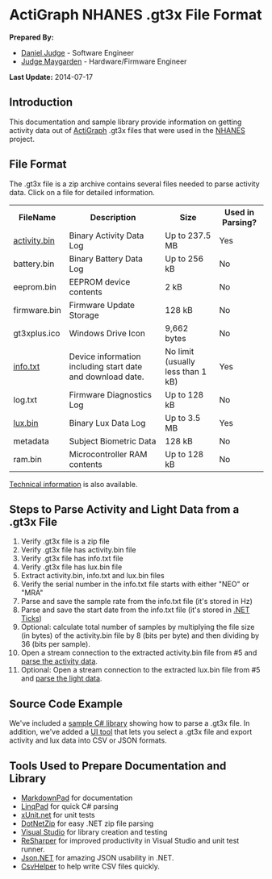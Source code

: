 # ActiGraph NHANES .gt3x File Format

**Prepared By:**

* [Daniel Judge](https://github.com/dwjref "Daniel's GitHub Profile") - Software Engineer
* [Judge Maygarden](https://github.com/jmaygarden "Judge's GitHub Profile") - Hardware/Firmware Engineer

**Last Update:** 2014-07-17

## Introduction

This documentation and sample library provide information on getting activity data out of [ActiGraph](http://www.actigraphcorp.com/ "ActiGraph site") .gt3x files that were used in the [NHANES](http://www.cdc.gov/nchs/nhanes.htm) project. 

## File Format

The .gt3x file is a zip archive contains several files needed to parse activity data. Click on a file for detailed information.

<table>
  <tr>
    <th>FileName</th>
    <th>Description</th>
	<th>Size</th>
	<th>Used in Parsing?</th>
  </tr>
  <tr>
    <td><a href="fileformats/activity.bin.md">activity.bin</a></td>
    <td>Binary Activity Data Log</td>
	<td>Up to 237.5 MB</td>
	<td>Yes</td>
  </tr>
  <tr>
    <td>battery.bin</td>
    <td>Binary Battery Data Log</td>
	<td>Up to 256 kB</td>
	<td>No</td>
  </tr>
  <tr>
    <td>eeprom.bin</td>
    <td>EEPROM device contents</td>
	<td>2 kB</td>
	<td>No</td>
  </tr>
  <tr>
    <td>firmware.bin</td>
    <td>Firmware Update Storage</td>
	<td>128 kB</td>
	<td>No</td>
  </tr>
  <tr>
    <td>gt3xplus.ico</td>
    <td>Windows Drive Icon</td>
	<td>9,662 bytes</td>
	<td>No</td>
  </tr>
  <tr>
    <td><a href="fileformats/info.txt.md">info.txt</a></td>
    <td>Device information including start date and download date.</td>
	<td>No limit (usually less than 1 kB)</td>
	<td>Yes</td>
  </tr>
  <tr>
    <td>log.txt</td>
    <td>Firmware Diagnostics Log</td>
	<td>Up to 128 kB</td>
	<td>No</td>
  </tr>
  <tr>
    <td><a href="fileformats/lux.bin.md">lux.bin</a></td>
    <td>Binary Lux Data Log</td>
	<td>Up to 3.5 MB</td>
	<td>Yes</td>
  </tr>
  <tr>
    <td>metadata</td>
    <td>Subject Biometric Data</td>
	<td>128 kB</td>
	<td>No</td>
  </tr>
  <tr>
    <td>ram.bin</td>
    <td>Microcontroller RAM contents</td>
	<td>Up to 128 kB</td>
	<td>No</td>
  </tr>
</table>

[Technical information](technical.md) is also available.

## Steps to Parse Activity and Light Data from a .gt3x File

1. Verify .gt3x file is a zip file
2. Verify .gt3x file has activity.bin file
3. Verify .gt3x file has info.txt file
4. Verify .gt3x file has lux.bin file
5. Extract activity.bin, info.txt and lux.bin files
6. Verify the serial number in the info.txt file starts with either "NEO" or "MRA"
7. Parse and save the sample rate from the info.txt file (it's stored in Hz)
8. Parse and save the start date from the info.txt file (it's stored in [.NET Ticks](technical.md))
9. Optional: calculate total number of samples by multiplying the file size (in bytes) of the activity.bin file by 8 (bits per byte) and then dividing by 36 (bits per sample).
10. Open a stream connection to the extracted activity.bin file from #5 and [parse the activity data](fileformats/activity.bin.md).
11. Optional: Open a stream connection to the extracted lux.bin file from #5 and [parse the light data](fileformats/lux.bin.md).

## Source Code Example

We've included a [sample C# library](/src/GT3X.Parsing.Library) showing how to parse a .gt3x file. In addition, we've added a [UI tool](/src/GT3X.Parsing.Examples) that lets you select a .gt3x file and export activity and lux data into CSV or JSON formats.

## Tools Used to Prepare Documentation and Library ##
- [MarkdownPad](http://markdownpad.com/ "MarkdownPad site") for documentation
- [LinqPad](http://www.linqpad.net/ "Linqpad site") for quick C# parsing
- [xUnit.net](https://github.com/xunit/xunit "xunit site") for unit tests
- [DotNetZip](https://github.com/haf/DotNetZip.Semverd/ "dotnetzip site") for easy .NET zip file parsing
- [Visual Studio](http://www.visualstudio.com/ "visual studio site") for library creation and testing 
- [ReSharper](http://www.jetbrains.com/resharper/ "resharper site") for improved productivity in Visual Studio and unit test runner.
- [Json.NET](http://james.newtonking.com/json "json dot net site") for amazing JSON usability in .NET.
- [CsvHelper](https://github.com/JoshClose/CsvHelper "csv helper site") to help write CSV files quickly.